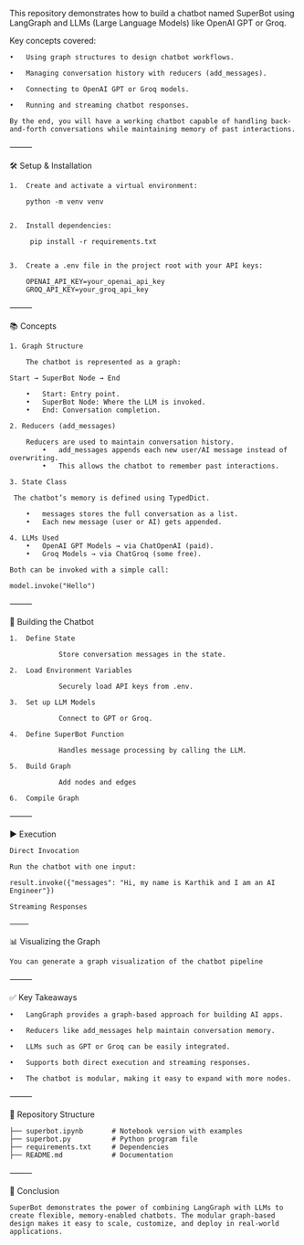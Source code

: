 
This repository demonstrates how to build a chatbot named SuperBot using LangGraph and LLMs (Large Language Models) like OpenAI GPT or Groq.

Key concepts covered:

	•	Using graph structures to design chatbot workflows.

	•	Managing conversation history with reducers (add_messages).

	•	Connecting to OpenAI GPT or Groq models.

	•	Running and streaming chatbot responses.

    By the end, you will have a working chatbot capable of handling back-and-forth conversations while maintaining memory of past interactions.

⸻

🛠️ Setup & Installation

	1.	Create and activate a virtual environment:

        python -m venv venv
        

	2.	Install dependencies:

         pip install -r requirements.txt


	3.	Create a .env file in the project root with your API keys:

        OPENAI_API_KEY=your_openai_api_key
        GROQ_API_KEY=your_groq_api_key


⸻

📚 Concepts

    1. Graph Structure

        The chatbot is represented as a graph:

    Start → SuperBot Node → End

        •	Start: Entry point.
        •	SuperBot Node: Where the LLM is invoked.
        •	End: Conversation completion.

    2. Reducers (add_messages)

        Reducers are used to maintain conversation history.
            •	add_messages appends each new user/AI message instead of overwriting.
            •	This allows the chatbot to remember past interactions.

    3. State Class

     The chatbot’s memory is defined using TypedDict.

        •	messages stores the full conversation as a list.
        •	Each new message (user or AI) gets appended.

    4. LLMs Used
        •	OpenAI GPT Models → via ChatOpenAI (paid).
        •	Groq Models → via ChatGroq (some free).

    Both can be invoked with a simple call:

    model.invoke("Hello")


⸻

🚀 Building the Chatbot

	1.	Define State

                Store conversation messages in the state.

	2.	Load Environment Variables

                Securely load API keys from .env.

	3.	Set up LLM Models

                Connect to GPT or Groq.

	4.	Define SuperBot Function

                Handles message processing by calling the LLM.

	5.	Build Graph

                Add nodes and edges

	6.	Compile Graph

⸻

▶️ Execution

    Direct Invocation

    Run the chatbot with one input:

    result.invoke({"messages": "Hi, my name is Karthik and I am an AI Engineer"})

    Streaming Responses

    ⸻

📊 Visualizing the Graph

    You can generate a graph visualization of the chatbot pipeline

⸻

✅ Key Takeaways

	•	LangGraph provides a graph-based approach for building AI apps.

	•	Reducers like add_messages help maintain conversation memory.

	•	LLMs such as GPT or Groq can be easily integrated.

	•	Supports both direct execution and streaming responses.
    
	•	The chatbot is modular, making it easy to expand with more nodes.

⸻

📂 Repository Structure

    ├── superbot.ipynb       # Notebook version with examples
    ├── superbot.py          # Python program file
    ├── requirements.txt     # Dependencies
    ├── README.md            # Documentation


⸻

🎯 Conclusion

    SuperBot demonstrates the power of combining LangGraph with LLMs to create flexible, memory-enabled chatbots. The modular graph-based design makes it easy to scale, customize, and deploy in real-world applications.
